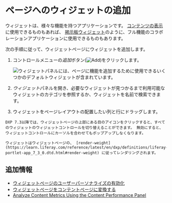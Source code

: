 # ページへのウィジェットの追加

ウィジェットは、様々な機能を持つアプリケーションです。 [コンテンツの表示](../../../displaying-content/displaying-content-intro.md)に使用できるものもあれば、 [掲示板ウィジェット](../../../../collaboration-and-social/message-boards/user-guide/getting-started-with-message-boards.md)のように、フル機能のコラボレーションアプリケーションに使用できるものもあります。

次の手順に従って、ウィジェットページにウィジェットを追加します。

1. コントロールメニューの*追加*ボタン(![Add](../../../../images/icon-add-app.png))をクリックします。

    ![ウィジェットパネルには、ページに機能を追加するために使用できるいくつかのデフォルトウィジェットが含まれています。](./adding-widgets-to-a-page/images/01.png)

1. *ウィジェット*パネルを開き、必要なウィジェットが見つかるまで利用可能なウィジェットのカテゴリを参照するか、ウィジェットを名前で検索できます。
1. ウィジェットをページレイアウトの配置したい列と行にドラッグします。

```{tip}
DXP 7.3以降では、ウィジェットページの上部にある目のアイコンをクリックすると、すべてのウィジェットのウィジェットコントロールを切り替えることができます。 無効にすると、ウィジェットコントロールにカーソルを合わせてもポップアップしなくなります。
```

```{note}
ウィジェットはウィジェットページの、 [render-weight](https://learn.liferay.com/reference/latest/en/dxp/definitions/liferay-portlet-app_7_3_0.dtd.html#render-weight) に従ってレンダリングされます。
```

## 追加情報

- [ウィジェットページのユーザーパーソナライズの有効化](./enabling-user-personalization-of-widget-pages.md)
- [ウィジェットページをコンテントページに変換する](./converting-widget-pages-to-content-pages.md)
- [Analyze Content Metrics Using the Content Performance Panel](../../../../content-authoring-and-management/content-performance-panel/analyze-content-metrics-using-content-performance-panel.md)
